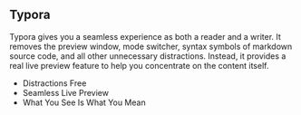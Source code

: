 

## Typora

Typora gives you a seamless experience as both a reader and a writer. It removes the preview window, mode switcher, syntax symbols of markdown source code, and all other unnecessary distractions. Instead, it provides a real live preview feature to help you concentrate on the content itself.

- Distractions Free
- Seamless Live Preview
- What You See Is What You Mean
